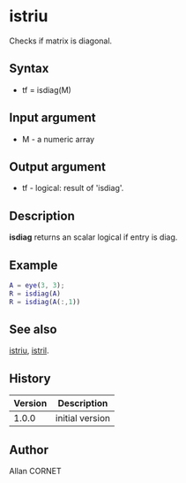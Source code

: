 

# istriu

Checks if matrix is diagonal.

## Syntax

- tf = isdiag(M)

## Input argument

 - M - a numeric array

## Output argument

 - tf - logical: result of 'isdiag'.

## Description


  <p><b>isdiag</b> returns an scalar logical if entry is diag.</p>


## Example

```matlab
A = eye(3, 3);
R = isdiag(A)
R = isdiag(A(:,1))
```

## See also

[istriu](istriu.md), [istril](istril.md).
## History

|Version|Description|
|------|------|
|1.0.0|initial version|


## Author

Allan CORNET



